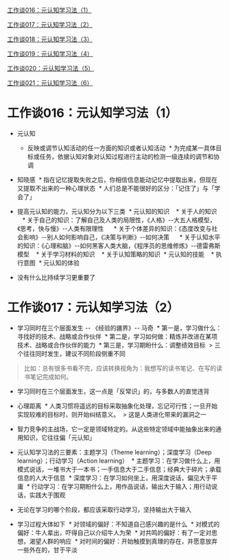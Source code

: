 [工作谈016：元认知学习法（1）](https://mp.weixin.qq.com/s?__biz=MzA3MzM0MjUyMQ==&mid=2652149229&idx=1&sn=f17e909f3aea79267c4492d9786df711&scene=19#wechat_redirect)

[工作谈017：元认知学习法（2）](https://mp.weixin.qq.com/s?__biz=MzA3MzM0MjUyMQ==&mid=2652149232&idx=1&sn=3709475a3a4b6fc2fb56f7e25a52d1b7&scene=19#wechat_redirect)

[工作谈018：元认知学习法（3）](https://mp.weixin.qq.com/s?__biz=MzA3MzM0MjUyMQ==&mid=2652149235&idx=1&sn=c1f678d649fae0ebc25380fd041e5cb7&scene=19#wechat_redirect)

[工作谈019：元认知学习法（4）](https://mp.weixin.qq.com/s?__biz=MzA3MzM0MjUyMQ==&mid=2652149239&idx=1&sn=aac4a6eadc3b9390455206df7c9a1543&scene=19#wechat_redirect)

[工作谈020：元认知学习法（5）](https://mp.weixin.qq.com/s?__biz=MzA3MzM0MjUyMQ==&mid=2652149243&idx=1&sn=4265d0fb8747c5c8d633bc9dce48a7a1&scene=19#wechat_redirect)

[工作谈021：元认知学习法（6）](https://mp.weixin.qq.com/s?__biz=MzA3MzM0MjUyMQ==&mid=2652149248&idx=1&sn=e22455c899ed8f76b3a534a140aef632&scene=19#wechat_redirect)

# 工作谈016：元认知学习法（1）

* 元认知
  * 反映或调节认知活动的任一方面的知识或者认知活动
  * 为完成某一具体目标或任务，依据认知对象对认知过程进行主动的检测一级连续的调节和协调
  
* 知晓感
  * 指在记忆提取失败之后，你相信信息能动记忆中提取出来，但现在又提取不出来的一种心理状态
  * 人们总是不能很好的区分：「记住了」与「学会了」

* 提高元认知的能力，元认知分为以下三类
  * 元认知的知识
    * 关于人的知识
      * 关于自己的知识：了解自己及人类的局限性，《人格》--大五人格模型，《思考，快与慢》--人类有限理性 
      * 关于个体差异的知识：《态度改变与社会影响》--别人如何影响自己，《决策与判断》--如何决策
      * 关于认知水平的知识：《心理和脑》--如何黑客人类大脑，《程序员的思维修炼》--德雷弗斯模型
    * 关于学习材料的知识
    * 关于认知策略的知识
  * 元认知的技能
    * 执行意图
  * 元认知的体验

* 没有什么比持续学习更重要了

# 工作谈017：元认知学习法（2）

* 学习同时在三个层面发生 -- 《经验的疆界》-- 马奇
  * 第一是，学习做什么：寻找好的技术、战略或合作伙伴
  * 第二是，学习如何做：精炼并改进在某项技术、战略或合作伙伴的能力
  * 第三是，学习期盼什么：调整绩效目标
  > 三个往往同时发生，建议不同阶段侧重不同
  
> 比如：总有很多书看不完，应该转换视角为：我想写的读书笔记、在写的读书笔记完成如何。

* 学习同时在三个层面发生，这一点是「反常识」的，与多数人的直觉违背

* 心理距离
  * 人类习惯将遥远的目标采取抽象化处理，忘记可行性；一旦开始实现较难的目标时，则开始纠结意义。
  > 这是人类进化带来的漏洞之一
  
* 智力竞争的主战场，它一定是领域特定的。从这些特定领域中能抽象出来的通用知识，它往往偏「元认知」
* 元认知学习法的三要素：主题学习（Theme learning）；深度学习（Deep learning）；行动学习（Action learning）
  * 主题学习：在学习做什么上，用模式说话，一堆书大于一本书；一手信息大于二手信息；经典大于碎片；承载信息的人大于信息
  * 深度学习：在学习如何坐上，用深度说话，偏见大于平庸
  * 行动学习：在学习期盼什么上，用作品说话，输出大于输入；用行动说话，实践大于围观
  
* 无论在学习的哪个阶段，都应该采取行动学习，坚持输出大于输入
* 学习过程大体如下
  * 对领域的偏好：不知道自己感兴趣的是什么
  * 对模式的偏好：牛人辈出，吓得自己以介绍牛人为荣
  * 对共鸣的偏好：有了一定对思想，渴望人群的响应
  * 对时间的偏好：开始触摸到真理的存在，并愿意放弃一些外在的，甘于平淡
  










